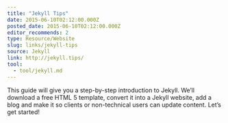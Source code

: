 ```yaml
---
title: "Jekyll Tips"
date: 2015-06-10T02:12:00.000Z
posted_date: 2015-06-10T02:12:00.000Z
editor_recommends: 2
type: Resource/Website
slug: links/jekyll-tips
source: Jekyll
link: http://jekyll.tips/
tool:
  - tool/jekyll.md
---
```

This guide will give you a step-by-step introduction to Jekyll. We’ll download a free HTML 5 template, convert it into a Jekyll website, add a blog and make it so clients or non-technical users can update content. Let’s get started!



